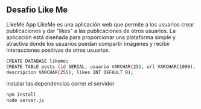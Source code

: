 ## Desafio Like Me
LikeMe App LikeMe es una aplicación web que permite a los usuarios crear publicaciones y dar "likes" a las publicaciones de otros usuarios. La aplicación está diseñada para proporcionar una plataforma simple y atractiva donde los usuarios puedan compartir imágenes y recibir interacciones positivas de otros usuarios.
```bash
CREATE DATABASE likeme;
CREATE TABLE posts (id SERIAL, usuario VARCHAR(25), url VARCHAR(1000),
descripcion VARCHAR(255), likes INT DEFAULT 0);
```

instalar las dependencias correr el servidor

```bash
npm install
node server.js
```
